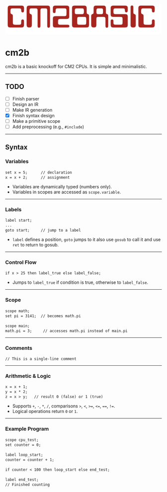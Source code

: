 
![Logo](./images/logo.png)
# cm2b

cm2b is a basic knockoff for CM2 CPUs. It is simple and minimalistic.

---

## TODO
- [ ] Finish parser
- [ ] Design an IR
- [ ] Make IR generation
- [x] Finish syntax design
- [ ] Make a primitive scope  
- [ ] Add preprocessing (e.g., `#include`)

---

## Syntax

### Variables
```cm2b
set x = 5;      // declaration
x = x + 2;      // assignment
```
- Variables are dynamically typed (numbers only).  
- Variables in scopes are accessed as `scope.variable`.

---

### Labels
```cm2b
label start;
...
goto start;     // jump to a label
```
- `label` defines a position, `goto` jumps to it also use `gosub` to call it and use `ret` to return to gosub.

---

### Control Flow
```cm2b
if x > 25 then label_true else label_false;
```
- Jumps to `label_true` if condition is true, otherwise to `label_false`.

---

### Scope
```cm2b
scope math;
set pi = 3141;  // becomes math.pi

scope main;
math.pi = 3;     // accesses math.pi instead of main.pi
```

---

### Comments
```cm2b
// This is a single-line comment
```

---

### Arithmetic & Logic
```cm2b
x = x + 1;
y = x * 2;
z = x > y;   // result 0 (false) or 1 (true)
```
- Supports `+`, `-`, `*`, `/`, comparisons `>`, `<`, `>=`, `<=`, `==`, `!=`.  
- Logical operations return `0` or `1`.

---

### Example Program
```cm2b
scope cpu_test;
set counter = 0;

label loop_start;
counter = counter + 1;

if counter < 100 then loop_start else end_test;

label end_test;
// Finished counting
```
